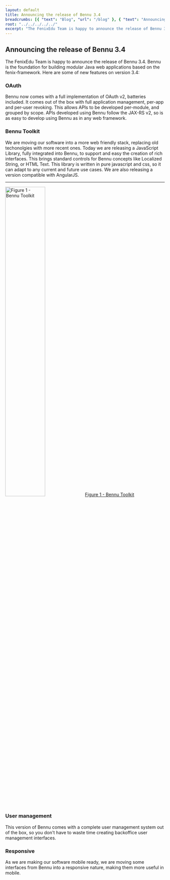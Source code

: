 ```yaml
---
layout: default
title: Announcing the release of Bennu 3.4
breadcrumbs: [{ "text": "Blog", "url": "/blog" }, { "text": "Announcing the release of Bennu 3.4", "url": "/blog/2014/11/04/bennu3.4"}]
root: "../../../../../"
excerpt: "The FenixEdu Team is happy to announce the release of Bennu 3.4"
---
```


## Announcing the release of Bennu 3.4

The FenixEdu Team is happy to announce the release of Bennu 3.4. Bennu is the foundation for building modular Java web applications based on the fenix-framework. Here are some of new features on version 3.4:

### OAuth

Bennu now comes with a full implementation of OAuth v2, batteries included. It comes out of the box with full application management, per-app and per-user revoking. This allows APIs to be developed per-module, and grouped by scope. APIs developed using Bennu follow the JAX-RS v2, so is as easy to develop using Bennu as in any web framework.

### Bennu Toolkit

We are moving our software into a more web friendly stack, replacing old techonolgies with more recent ones. Today we are releasing a JavaScript Library, fully integrated into Bennu, to support and easy the creation of rich interfaces. This brings standard controls for Bennu concepts like Localized String, or HTML Text. This library is written in pure javascript and css, so it can adapt to any current and future use cases. We are also releasing a version compatible with AngularJS.

<p><a href="http://i.imgur.com/zwQnn0v.png"><hr><img width="50%" src="http://i.imgur.com/zwQnn0v.png" alt="Figure 1 - Bennu Toolkit"><span>Figure 1 - Bennu Toolkit</span></a></p>

### User management

This version of Bennu comes with a complete user management system out of the box, so you don't have to waste time creating backoffice user management interfaces.

### Responsive

As we are making our software mobile ready, we are moving some interfaces from Bennu into a responsive nature, making them more useful in mobile.